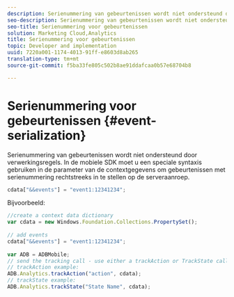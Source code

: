 ```yaml
---
description: Serienummering van gebeurtenissen wordt niet ondersteund door verwerkingsregels. In de mobiele SDK moet u een speciale syntaxis gebruiken binnen de parameter van de contextgegevens om gebeurtenissen met serienummering rechtstreeks in te stellen op de serveraanroep.
seo-description: Serienummering van gebeurtenissen wordt niet ondersteund door verwerkingsregels. In de mobiele SDK moet u een speciale syntaxis gebruiken binnen de parameter van de contextgegevens om gebeurtenissen met serienummering rechtstreeks in te stellen op de serveraanroep.
seo-title: Serienummering voor gebeurtenissen
solution: Marketing Cloud,Analytics
title: Serienummering voor gebeurtenissen
topic: Developer and implementation
uuid: 7220a001-1174-4013-91ff-e8603d8ab265
translation-type: tm+mt
source-git-commit: f5ba33fe805c502b8ae91ddafcaa0b57e68704b8

---
```



# Serienummering voor gebeurtenissen {#event-serialization}

Serienummering van gebeurtenissen wordt niet ondersteund door verwerkingsregels. In de mobiele SDK moet u een speciale syntaxis gebruiken in de parameter van de contextgegevens om gebeurtenissen met serienummering rechtstreeks in te stellen op de serveraanroep.

```js
cdata["&&events"] = "event1:12341234";
```

Bijvoorbeeld:

```js
//create a context data dictionary 
var cdata = new Windows.Foundation.Collections.PropertySet(); 
 
// add events 
cdata["&&events"] = "event1:12341234"; 
 
var ADB = ADBMobile; 
// send the tracking call - use either a trackAction or TrackState call. 
// trackAction example: 
ADB.Analytics.trackAction("action", cdata); 
// trackState example: 
ADB.Analytics.trackState("State Name", cdata);
```

